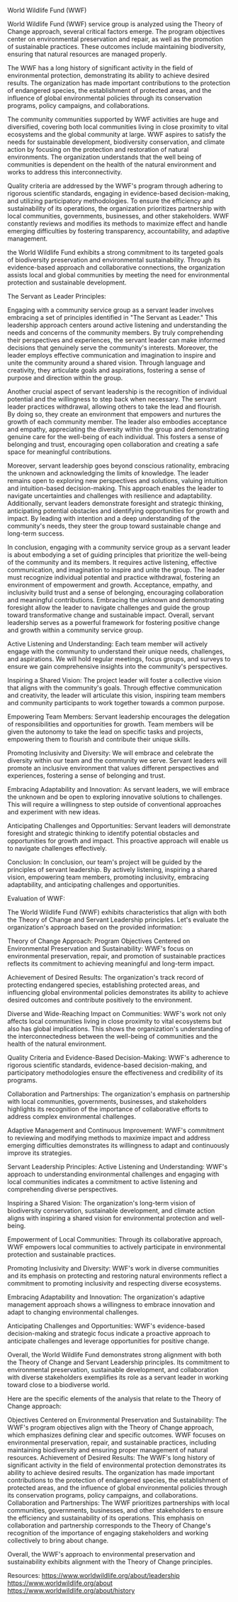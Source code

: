 World Wildlife Fund (WWF)


World Wildlife Fund (WWF) service group is analyzed using the Theory of Change approach,
several critical factors emerge. The program objectives center on environmental preservation and repair, 
as well as the promotion of sustainable practices. These outcomes include maintaining biodiversity, ensuring that natural resources are managed properly.

The WWF has a long history of significant activity in the field of environmental protection, 
demonstrating its ability to achieve desired results. The organization has made important contributions to the protection of endangered species, 
the establishment of protected areas, and the influence of global environmental policies through its conservation programs, policy campaigns, and collaborations.

The community communities supported by WWF activities are huge and diversified, 
covering both local communities living in close proximity to vital ecosystems and the global community at large. 
WWF aspires to satisfy the needs for sustainable development, biodiversity conservation, and climate action by focusing on the protection and restoration of natural environments. 
The organization understands that the well being of communities is dependent on the health of the natural environment and works to address this interconnectivity.

Quality criteria are addressed by the WWF's program through adhering to rigorous scientific standards, 
engaging in evidence-based decision-making, and utilizing participatory methodologies. To ensure the efficiency and sustainability of its operations, 
the organization prioritizes partnership with local communities, governments, businesses, and other stakeholders.
WWF constantly reviews and modifies its methods to maximize effect and handle emerging difficulties by fostering transparency, accountability, and adaptive management.

the World Wildlife Fund exhibits a strong commitment to its targeted goals of biodiversity preservation and environmental sustainability. 
Through its evidence-based approach and collaborative connections, the organization assists local and global communities by meeting the need for environmental protection and sustainable development.



The Servant as Leader Principles:

Engaging with a community service group as a servant leader involves embracing a set of principles identified in "The Servant as Leader." This leadership approach centers around active listening and understanding the needs and concerns of the community members. By truly comprehending their perspectives and experiences, the servant leader can make informed decisions that genuinely serve the community's interests. Moreover, the leader employs effective communication and imagination to inspire and unite the community around a shared vision. Through language and creativity, they articulate goals and aspirations, fostering a sense of purpose and direction within the group.

Another crucial aspect of servant leadership is the recognition of individual potential and the willingness to step back when necessary. The servant leader practices withdrawal, allowing others to take the lead and flourish. By doing so, they create an environment that empowers and nurtures the growth of each community member. The leader also embodies acceptance and empathy, appreciating the diversity within the group and demonstrating genuine care for the well-being of each individual. This fosters a sense of belonging and trust, encouraging open collaboration and creating a safe space for meaningful contributions.

Moreover, servant leadership goes beyond conscious rationality, embracing the unknown and acknowledging the limits of knowledge. The leader remains open to exploring new perspectives and solutions, valuing intuition and intuition-based decision-making. This approach enables the leader to navigate uncertainties and challenges with resilience and adaptability. Additionally, servant leaders demonstrate foresight and strategic thinking, anticipating potential obstacles and identifying opportunities for growth and impact. By leading with intention and a deep understanding of the community's needs, they steer the group toward sustainable change and long-term success.

In conclusion, engaging with a community service group as a servant leader is about embodying a set of guiding principles that prioritize the well-being of the community and its members. It requires active listening, effective communication, and imagination to inspire and unite the group. The leader must recognize individual potential and practice withdrawal, fostering an environment of empowerment and growth. Acceptance, empathy, and inclusivity build trust and a sense of belonging, encouraging collaboration and meaningful contributions. Embracing the unknown and demonstrating foresight allow the leader to navigate challenges and guide the group toward transformative change and sustainable impact. Overall, servant leadership serves as a powerful framework for fostering positive change and growth within a community service group.

Active Listening and Understanding: Each team member will actively engage with the community to understand their unique needs, challenges, and aspirations. We will hold regular meetings, focus groups, and surveys to ensure we gain comprehensive insights into the community's perspectives.

Inspiring a Shared Vision: The project leader will foster a collective vision that aligns with the community's goals. Through effective communication and creativity, the leader will articulate this vision, inspiring team members and community participants to work together towards a common purpose.

Empowering Team Members: Servant leadership encourages the delegation of responsibilities and opportunities for growth. Team members will be given the autonomy to take the lead on specific tasks and projects, empowering them to flourish and contribute their unique skills.

Promoting Inclusivity and Diversity: We will embrace and celebrate the diversity within our team and the community we serve. Servant leaders will promote an inclusive environment that values different perspectives and experiences, fostering a sense of belonging and trust.

Embracing Adaptability and Innovation: As servant leaders, we will embrace the unknown and be open to exploring innovative solutions to challenges. This will require a willingness to step outside of conventional approaches and experiment with new ideas.

Anticipating Challenges and Opportunities: Servant leaders will demonstrate foresight and strategic thinking to identify potential obstacles and opportunities for growth and impact. This proactive approach will enable us to navigate challenges effectively.

Conclusion:
In conclusion, our team's project will be guided by the principles of servant leadership. By actively listening, inspiring a shared vision, empowering team members, promoting inclusivity, embracing adaptability, and anticipating challenges and opportunities.




Evaluation of WWF:

The World Wildlife Fund (WWF) exhibits characteristics that align with both the Theory of Change and Servant Leadership principles. Let's evaluate the organization's approach based on the provided information:

Theory of Change Approach:
Program Objectives Centered on Environmental Preservation and Sustainability: WWF's focus on environmental preservation, repair, and promotion of sustainable practices reflects its commitment to achieving meaningful and long-term impact.

Achievement of Desired Results: The organization's track record of protecting endangered species, establishing protected areas, and influencing global environmental policies demonstrates its ability to achieve desired outcomes and contribute positively to the environment.

Diverse and Wide-Reaching Impact on Communities: WWF's work not only affects local communities living in close proximity to vital ecosystems but also has global implications. This shows the organization's understanding of the interconnectedness between the well-being of communities and the health of the natural environment.

Quality Criteria and Evidence-Based Decision-Making: WWF's adherence to rigorous scientific standards, evidence-based decision-making, and participatory methodologies ensure the effectiveness and credibility of its programs.

Collaboration and Partnerships: The organization's emphasis on partnership with local communities, governments, businesses, and stakeholders highlights its recognition of the importance of collaborative efforts to address complex environmental challenges.

Adaptive Management and Continuous Improvement: WWF's commitment to reviewing and modifying methods to maximize impact and address emerging difficulties demonstrates its willingness to adapt and continuously improve its strategies.

Servant Leadership Principles:
Active Listening and Understanding: WWF's approach to understanding environmental challenges and engaging with local communities indicates a commitment to active listening and comprehending diverse perspectives.

Inspiring a Shared Vision: The organization's long-term vision of biodiversity conservation, sustainable development, and climate action aligns with inspiring a shared vision for environmental protection and well-being.

Empowerment of Local Communities: Through its collaborative approach, WWF empowers local communities to actively participate in environmental protection and sustainable practices.

Promoting Inclusivity and Diversity: WWF's work in diverse communities and its emphasis on protecting and restoring natural environments reflect a commitment to promoting inclusivity and respecting diverse ecosystems.

Embracing Adaptability and Innovation: The organization's adaptive management approach shows a willingness to embrace innovation and adapt to changing environmental challenges.

Anticipating Challenges and Opportunities: WWF's evidence-based decision-making and strategic focus indicate a proactive approach to anticipate challenges and leverage opportunities for positive change.

Overall, the World Wildlife Fund demonstrates strong alignment with both the Theory of Change and Servant Leadership principles. Its commitment to environmental preservation, sustainable development, and collaboration with diverse stakeholders exemplifies its role as a servant leader in working toward close to a biodiverse world.


Here are the specific elements of the analysis that relate to the Theory of Change approach:

Objectives Centered on Environmental Preservation and Sustainability: The WWF's program objectives align with the Theory of Change approach, which emphasizes defining clear and specific outcomes. WWF focuses on environmental preservation, repair, and sustainable practices, including maintaining biodiversity and ensuring proper management of natural resources. 
Achievement of Desired Results: The WWF's long history of significant activity in the field of environmental protection demonstrates its ability to achieve desired results. The organization has made important contributions to the protection of endangered species, the establishment of protected areas, and the influence of global environmental policies through its conservation programs, policy campaigns, and collaborations.
Collaboration and Partnerships: The WWF prioritizes partnerships with local communities, governments, businesses, and other stakeholders to ensure the efficiency and sustainability of its operations. This emphasis on collaboration and partnership corresponds to the Theory of Change's recognition of the importance of engaging stakeholders and working collectively to bring about change.

Overall, the WWF's approach to environmental preservation and sustainability exhibits alignment with the Theory of Change principles. 

Resources: 
https://www.worldwildlife.org/about/leadership
https://www.worldwildlife.org/about
https://www.worldwildlife.org/about/history

